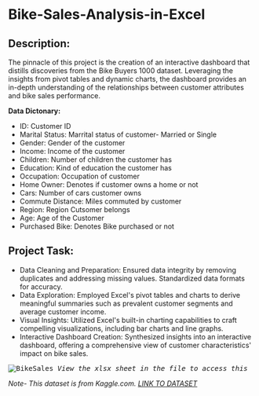 # Bike-Sales-Analysis-in-Excel

## Description:
The pinnacle of this project is the creation of an interactive dashboard that distills discoveries from the Bike Buyers 1000 dataset. Leveraging the insights from pivot tables and dynamic charts, the dashboard provides an in-depth understanding of the relationships between customer attributes and bike sales performance.

**Data Dictonary:**
- ID: Customer ID
- Marital Status: Marrital status of customer- Married or Single
- Gender: Gender of the customer
- Income: Income of the customer
- Children: Number of children the customer has
- Education: Kind of education the customer has
- Occupation: Occupation of customer
- Home Owner: Denotes if customer owns a home or not
- Cars: Number of cars customer owns
- Commute Distance: Miles commuted by customer
- Region: Region Cutsomer belongs
- Age: Age of the Customer
- Purchased Bike: Denotes Bike purchased or not  

## Project Task:
- Data Cleaning and Preparation: Ensured data integrity by removing duplicates and addressing missing values. Standardized data formats for accuracy.
- Data Exploration: Employed Excel's pivot tables and charts to derive meaningful summaries such as prevalent customer segments and average customer income.
- Visual Insights: Utilized Excel's built-in charting capabilities to craft compelling visualizations, including bar charts and line graphs.
- Interactive Dashboard Creation: Synthesized insights into an interactive dashboard, offering a comprehensive view of customer characteristics' impact on bike sales.

<kbd>![BikeSales](https://github.com/IamAmishaG/Bike-Sales-Analysis-in-Excel/assets/132007481/0ca7f724-db46-4373-8b72-0cc6cc4a1377)
*View the xlsx sheet in the file to access this*

*Note-
This dataset is from Kaggle.com.
[LINK TO DATASET](https://www.kaggle.com/datasets/heeraldedhia/bike-buyers)*
